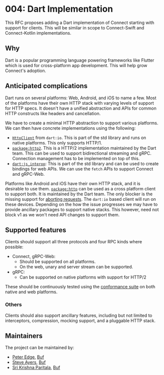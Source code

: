 # 004: Dart Implementation

This RFC proposes adding a Dart implementation of Connect starting with support for clients.
This will be similar in scope to Connect-Swift and Connect-Kotlin implementations.

## Why

Dart is a popular programming language powering frameworks like Flutter which
is used for cross-platform app development. This will help grow Connect's
adoption.

## Anticipated complications

Dart runs on several platforms: Web, Android, and iOS to name a few. Most of the platforms
have their own HTTP stack with varying levels of support for HTTP specs. It doesn't have a
unified abstraction and APIs for common HTTP constructs like headers and cancellation.

We have to create a minimal HTTP abstraction to support various platforms. We can then have concrete
implementations using the following:

- [`HttpClient`][dart-io-client] from `dart:io`. This is part of the std library and runs on native platforms.
  This only supports HTTP/1.
- [`package:http2`][pub-http2]. This is a HTTP/2 implementation maintained by the Dart team. This can be used
  to support bidirectional streaming and gRPC. Connection management has to be implemented on top of this.
- [`dart:js_interop`][dart-js-interop]: This is part of the std library and can be used to create
  bindings for web APIs. We can use the `fetch` APIs to support Connect and gRPC-Web.

Platforms like Android and iOS have their own HTTP stack, and it is desirable to use them. [`package:http`][pub-http]
can be used as a cross platform client to support both. It is maintained by the Dart team. The only blocker
is the missing support for [aborting requests][http-abort-issue]. The `dart:io` based client will run on these devices.
Depending on the how the issue progresses we may have to provide ancillary packages to support native stacks.
This however, need not block v1 as we won't need API changes to support them.

## Supported features

Clients should support all three protocols and four RPC kinds where possible:

- Connect, gRPC-Web:
  - Should be supported on all platforms.
  - On the web, unary and server stream can be supported.
- gRPC:
  - Can be supported on native platforms with support for HTTP/2

These should be continuously tested using the [conformance suite][conformance] on both native and web platforms.

### Others

Clients should also support ancillary features, including but not limited to interceptors,
compression, mocking support, and a pluggable HTTP stack.

## Maintainers

The project can be maintained by:

- [Peter Edge](https://github.com/bufdev), [Buf](https://buf.build)
- [Steve Ayers](https://github.com/smaye81), [Buf](https://buf.build)
- [Sri Krishna Paritala](https://github.com/srikrsna-buf), [Buf](https://buf.build)

[conformance]: https://github.com/connectrpc/conformance
[dart-io-client]: https://dart.dev/libraries/dart-io#http-client
[dart-js-interop]: https://api.dart.dev/dart-js_interop/dart-js_interop-library.html
[http-abort-issue]: https://github.com/dart-lang/http/issues/424
[pub-http2]: https://pub.dev/packages/http2
[pub-http]: https://pub.dev/packages/http
